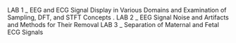 LAB 1 _ EEG and ECG Signal Display in Various Domains and Examination of Sampling, DFT, and STFT Concepts .
LAB 2 _ EEG Signal Noise and Artifacts and Methods for Their Removal
LAB 3 _ Separation of Maternal and Fetal ECG Signals
